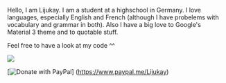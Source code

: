 Hello, I am Lijukay. I am a student at a highschool in Germany.
I love languages, especially English and French (although I have probelems with vocabulary and grammar in both).
Also I have a big love to Google's Material 3 theme and to quotable stuff.

Feel free to have a look at my code ^^


![](https://github-readme-stats.vercel.app/api/top-langs/?username=Lijukay&layout=compact&bg_color=ffffff00&text_color=888888&hide_border=true&hide_title=false)

[![Donate with PayPal](https://raw.githubusercontent.com/stefan-niedermann/paypal-donate-button/master/paypal-donate-button.png)]
(https://www.paypal.me/Lijukay)